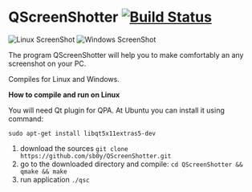 # QScreenShotter [![Build Status](https://travis-ci.org/sb0y/QScreenShotter.svg?branch=master)](https://travis-ci.org/sb0y/QScreenShotter)

![Linux ScreenShot](https://myapps.developer.ubuntu.com/site_media/appmedia/2015/02/QScreenShotter_004.png)
![Windows ScreenShot](https://lh3.googleusercontent.com/-MSVRSf8RZr8/VSA0A17T3XI/AAAAAAAABNU/XbXjr9PRkek/w506-h458/Bezymyannyy.png)

The program QScreenShotter will help you to make comfortably an any screenshot on your PC.

Сompiles for Linux and Windows.

**How to compile and run on Linux**

You will need Qt plugin for QPA. At Ubuntu you can install it using command:

`sudo apt-get install libqt5x11extras5-dev`

1. download the sources `git clone https://github.com/sb0y/QScreenShotter.git`
2. go to the downloaded directory and compile: `cd QScreenShotter && qmake && make`
3. run application `./qsc`
